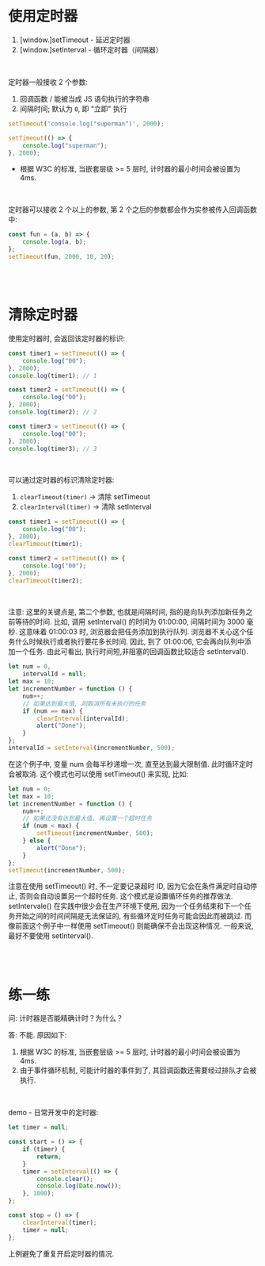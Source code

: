 # 使用定时器

1. [window.]setTimeout - 延迟定时器
2. [window.]setInterval - 循环定时器（间隔器）

<br>

定时器一般接收 2 个参数:

1.  回调函数 / 能被当成 JS 语句执行的字符串
2.  间隔时间; 默认为 `0`, 即 "立即" 执行

```js
setTimeout('console.log("superman")', 2000);
```

```js
setTimeout(() => {
    console.log("superman");
}, 2000);
```

-   根据 W3C 的标准, 当嵌套层级 >= 5 层时, 计时器的最小时间会被设置为 4ms.

<br>

定时器可以接收 2 个以上的参数, 第 2 个之后的参数都会作为实参被传入回调函数中:

```js
const fun = (a, b) => {
    console.log(a, b);
};
setTimeout(fun, 2000, 10, 20);
```

<br><br>

# 清除定时器

使用定时器时, 会返回该定时器的标识:

```js
const timer1 = setTimeout(() => {
    console.log("00");
}, 2000);
console.log(timer1); // 1

const timer2 = setTimeout(() => {
    console.log("00");
}, 2000);
console.log(timer2); // 2

const timer3 = setTimeout(() => {
    console.log("00");
}, 2000);
console.log(timer3); // 3
```

<br>

可以通过定时器的标识清除定时器:

1. `clearTimeout(timer)` → 清除 setTimeout
2. `clearInterval(timer)` → 清除 setInterval

```js
const timer1 = setTimeout(() => {
    console.log("00");
}, 2000);
clearTimeout(timer1);

const timer2 = setTimeout(() => {
    console.log("00");
}, 2000);
clearTimeout(timer2);
```

<br>

注意: 这里的关键点是, 第二个参数, 也就是间隔时间, 指的是向队列添加新任务之前等待的时间. 比如, 调用 setInterval() 的时间为 01:00:00, 间隔时间为 3000 毫秒. 这意味着 01:00:03 时, 浏览器会把任务添加到执行队列. 浏览器不关心这个任务什么时候执行或者执行要花多长时间. 因此, 到了 01:00:06, 它会再向队列中添加一个任务. 由此可看出, 执行时间短,非阻塞的回调函数比较适合 setInterval().

```js
let num = 0,
    intervalId = null;
let max = 10;
let incrementNumber = function () {
    num++;
    // 如果达到最大值, 则取消所有未执行的任务
    if (num == max) {
        clearInterval(intervalId);
        alert("Done");
    }
};
intervalId = setInterval(incrementNumber, 500);
```

在这个例子中, 变量 num 会每半秒递增一次, 直至达到最大限制值. 此时循环定时会被取消. 这个模式也可以使用 setTimeout() 来实现, 比如:

```js
let num = 0;
let max = 10;
let incrementNumber = function () {
    num++;
    // 如果还没有达到最大值, 再设置一个超时任务
    if (num < max) {
        setTimeout(incrementNumber, 500);
    } else {
        alert("Done");
    }
};
setTimeout(incrementNumber, 500);
```

注意在使用 setTimeout() 时, 不一定要记录超时 ID, 因为它会在条件满足时自动停止, 否则会自动设置另一个超时任务. 这个模式是设置循环任务的推荐做法. setIntervale() 在实践中很少会在生产环境下使用, 因为一个任务结束和下一个任务开始之间的时间间隔是无法保证的, 有些循环定时任务可能会因此而被跳过. 而像前面这个例子中一样使用 setTimeout() 则能确保不会出现这种情况. 一般来说, 最好不要使用 setInterval().

<br><br>

# 练一练

问: 计时器是否能精确计时？为什么？

答: 不能. 原因如下:

1.  根据 W3C 的标准, 当嵌套层级 >= 5 层时, 计时器的最小时间会被设置为 4ms.
2.  由于事件循环机制, 可能计时器的事件到了, 其回调函数还需要经过排队才会被执行.

<br>

demo - 日常开发中的定时器:

```js
let timer = null;

const start = () => {
    if (timer) {
        return;
    }
    timer = setInterval(() => {
        console.clear();
        console.log(Date.now());
    }, 1000);
};

const stop = () => {
    clearInterval(timer);
    timer = null;
};
```

上例避免了重复开启定时器的情况.

<br>
